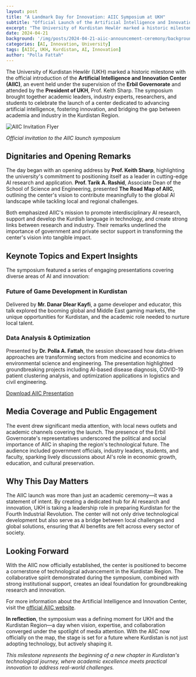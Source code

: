 ```yaml
---
layout: post
title: "A Landmark Day for Innovation: AIIC Symposium at UKH"
subtitle: "Official Launch of the Artificial Intelligence and Innovation Center"
excerpt: "The University of Kurdistan Hewlêr marked a historic milestone with the official introduction of the Artificial Intelligence and Innovation Center (AIIC), bringing together academic leaders, industry experts, and government officials."
date: 2024-04-21
background: '/img/posts/2024-04-21-aiic-announcement-ceremony/background.png'
categories: [AI, Innovation, University]
tags: [AIIC, UKH, Kurdistan, AI, Innovation]
author: "Polla Fattah"
---
```


The University of Kurdistan Hewlêr (UKH) marked a historic milestone with the official introduction of the **Artificial Intelligence and Innovation Center (AIIC)**, an event held under the supervision of the **Erbil Governorate** and attended by the **President of UKH**, Prof. Keith Sharp. The symposium brought together academic leaders, industry experts, researchers, and students to celebrate the launch of a center dedicated to advancing artificial intelligence, fostering innovation, and bridging the gap between academia and industry in the Kurdistan Region.

<div class="text-center my-4">
  <img src="/img/posts/2024-04-21-aiic-announcement-ceremony/aiic-invitation-flyer.jpg" alt="AIIC Invitation Flyer" class="img-fluid rounded" style="max-width: 100%; height: auto;">
  <p class="text-muted mt-2"><em>Official invitation to the AIIC launch symposium</em></p>
</div>

## Dignitaries and Opening Remarks

The day began with an opening address by **Prof. Keith Sharp**, highlighting the university's commitment to positioning itself as a leader in cutting-edge AI research and application. **Prof. Tarik A. Rashid**, Associate Dean of the School of Science and Engineering, presented **The Road Map of AIIC**, outlining the center's vision to contribute meaningfully to the global AI landscape while tackling local and regional challenges.

Both emphasized AIIC's mission to promote interdisciplinary AI research, support and develop the Kurdish language in technology, and create strong links between research and industry. Their remarks underlined the importance of government and private sector support in transforming the center's vision into tangible impact.

## Keynote Topics and Expert Insights

The symposium featured a series of engaging presentations covering diverse areas of AI and innovation:

### Future of Game Development in Kurdistan
Delivered by **Mr. Danar Dlear Kayfi**, a game developer and educator, this talk explored the booming global and Middle East gaming markets, the unique opportunities for Kurdistan, and the academic role needed to nurture local talent.

### Data Analysis & Optimization
Presented by **Dr. Polla A. Fattah**, the session showcased how data-driven approaches are transforming sectors from medicine and economics to environmental science and engineering. The presentation highlighted groundbreaking projects including AI-based disease diagnosis, COVID-19 patient clustering analysis, and optimization applications in logistics and civil engineering.

<div class="text-center my-4">
  <a href="/img/posts/2024-04-21-aiic-announcement-ceremony/aiic-presentation.pdf" class="btn btn-primary" target="_blank">
    <i class="fas fa-download"></i> Download AIIC Presentation
  </a>
</div>

## Media Coverage and Public Engagement

The event drew significant media attention, with local news outlets and academic channels covering the launch. The presence of the Erbil Governorate's representatives underscored the political and social importance of AIIC in shaping the region's technological future. The audience included government officials, industry leaders, students, and faculty, sparking lively discussions about AI's role in economic growth, education, and cultural preservation.

## Why This Day Matters

The AIIC launch was more than just an academic ceremony—it was a statement of intent. By creating a dedicated hub for AI research and innovation, UKH is taking a leadership role in preparing Kurdistan for the Fourth Industrial Revolution. The center will not only drive technological development but also serve as a bridge between local challenges and global solutions, ensuring that AI benefits are felt across every sector of society.

## Looking Forward

With the AIIC now officially established, the center is positioned to become a cornerstone of technological advancement in the Kurdistan Region. The collaborative spirit demonstrated during the symposium, combined with strong institutional support, creates an ideal foundation for groundbreaking research and innovation.

For more information about the Artificial Intelligence and Innovation Center, visit the [official AIIC website](https://www.ukh.edu.krd/centres/artificial-intelligence-and-innovation-centre-aiic/).

**In reflection**, the symposium was a defining moment for UKH and the Kurdistan Region—a day when vision, expertise, and collaboration converged under the spotlight of media attention. With the AIIC now officially on the map, the stage is set for a future where Kurdistan is not just adopting technology, but actively shaping it.

*This milestone represents the beginning of a new chapter in Kurdistan's technological journey, where academic excellence meets practical innovation to address real-world challenges.*